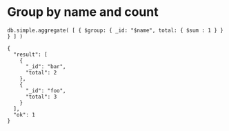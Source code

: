 # Group by name and count


```
db.simple.aggregate( [ { $group: { _id: "$name", total: { $sum : 1 } } } ] )

{
  "result": [
    {
      "_id": "bar",
      "total": 2
    },
    {
      "_id": "foo",
      "total": 3
    }
  ],
  "ok": 1
}
```



